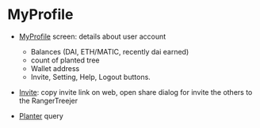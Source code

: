 # MyProfile

- [MyProfile](./MyProfile.tsx) screen: details about user account

  - Balances (DAI, ETH/MATIC, recently dai earned)
  - count of planted tree
  - Wallet address
  - Invite, Setting, Help, Logout buttons.
  

- [Invite](./Invite.tsx): copy invite link on web, open share dialog for invite the others to the RangerTreejer
- [Planter](./graphql) query
